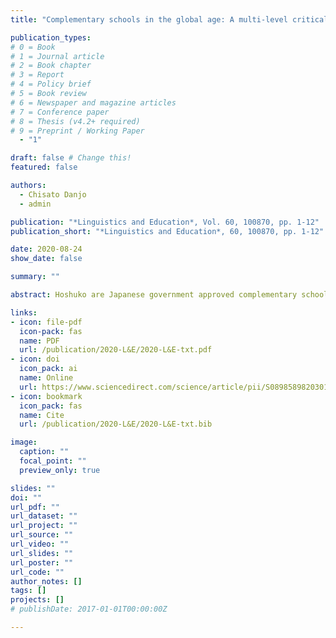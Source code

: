 ```yaml
---
title: "Complementary schools in the global age: A multi-level critical analysis of discourses and practices at Japanese Hoshuko in the UK"

publication_types:
# 0 = Book
# 1 = Journal article
# 2 = Book chapter
# 3 = Report
# 4 = Policy brief
# 5 = Book review
# 6 = Newspaper and magazine articles
# 7 = Conference paper
# 8 = Thesis (v4.2+ required)
# 9 = Preprint / Working Paper
  - "1"

draft: false # Change this!
featured: false

authors:
  - Chisato Danjo
  - admin

publication: "*Linguistics and Education*, Vol. 60, 100870, pp. 1-12"
publication_short: "*Linguistics and Education*, 60, 100870, pp. 1-12"

date: 2020-08-24
show_date: false

summary: ""

abstract: Hoshuko are Japanese government approved complementary schools operating in many countries outside Japan and providing Japanese-medium education. Although originally established for children of tempo- rary professional expatriates, increasing emigration has diversified the family backgrounds and educa- tional needs of the pupils. This article explores how the Japanese government, hoshuko , as well as the teachers and parents accommodate to the challenges and opportunities of diversification, looking specif- ically at the context of the United Kingdom. It combines discourse-analytic conceptual tools and ethno- graphic methods to explore discursive practices at the macro-level of governmental policy, the meso–level of institutional policies of nine UK hoshuko , and the micro-level of situated practices at one UK school. We demonstrate how governmental discourses pursue specific coercive aims using discursive strategies, and how these are recontextualised in institutional and individual practices. At each level, we also identify mechanisms through which the official dominant discourse is negotiated. Based on the findings, we ar- gue that a more purposeful policy realignment acknowledging local diversity would benefit the overseas communities involved in hoshuko.

links:
- icon: file-pdf
  icon-pack: fas
  name: PDF
  url: /publication/2020-L&E/2020-L&E-txt.pdf
- icon: doi
  icon_pack: ai
  name: Online
  url: https://www.sciencedirect.com/science/article/pii/S0898589820301078
- icon: bookmark
  icon_pack: fas
  name: Cite
  url: /publication/2020-L&E/2020-L&E-txt.bib

image:
  caption: ""
  focal_point: ""
  preview_only: true

slides: ""
doi: ""
url_pdf: ""
url_dataset: ""
url_project: ""
url_source: ""
url_video: ""
url_slides: ""
url_poster: ""
url_code: ""
author_notes: []
tags: []
projects: []
# publishDate: 2017-01-01T00:00:00Z

---
```

